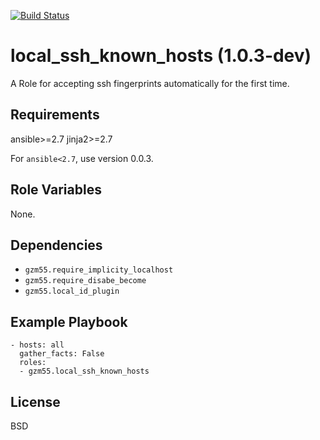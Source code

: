 [![Build Status](https://travis-ci.org/gzm55/ansible-local-ssh-known-hosts-role.svg?branch=master)](https://travis-ci.org/gzm55/ansible-local-ssh-known-hosts-role)

local_ssh_known_hosts (1.0.3-dev)
=================================

A Role for accepting ssh fingerprints automatically for the first time.

Requirements
------------

ansible>=2.7
jinja2>=2.7

For `ansible<2.7`, use version 0.0.3.

Role Variables
--------------

None.

Dependencies
------------

- `gzm55.require_implicity_localhost`
- `gzm55.require_disabe_become`
- `gzm55.local_id_plugin`

Example Playbook
----------------

    - hosts: all
      gather_facts: False
      roles:
      - gzm55.local_ssh_known_hosts

License
-------

BSD
